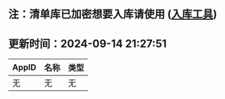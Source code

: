 ## 注：清单库已加密想要入库请使用 ([入库工具](https://github.com/BlankTMing/ManifestAutoUpdate/releases))

## 更新时间：2024-09-14 21:27:51
| AppID | 名称 | 类型  |
| :-------------------- | :----------------------------- | :----------- |
| 无 | 无 | 无 |
